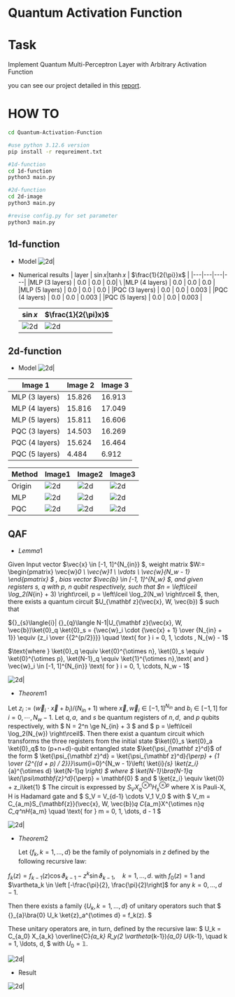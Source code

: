 # Quantum Activation Function

# Task

Implement Quantum Multi-Perceptron Layer with Arbitrary Activation Function

you can see our project detailed in this [report](https://drive.google.com/file/d/1kGv0sO4jSNgf3AKtDqZVUwL6kSgcO_Y6/view?usp=drive_link).


# HOW TO

```bash
cd Quantum-Activation-Function

#use python 3.12.6 version
pip install -r requreiment.txt

#1d-function
cd 1d-function
python3 main.py

#2d-function
cd 2d-image
python3 main.py

#revise config.py for set parameter
python3 main.py
```




## 1d-function
  - Model
    ![2d](2.2_Comparison_of_ML_and_QML/imgs/pqc_1d_color.png)|


- Numerical results
  | layer | $\sin{x}$|$\tanh{x}$ | $\frac{1}{2{\pi}}x$ |
  |---|---|---|---|
  |MLP (3 layers) | 0.0 | 0.0 | 0.0| \\
  |MLP (4 layers) | 0.0 | 0.0 | 0.0 |
  |MLP (5 layers) | 0.0 | 0.0 | 0.0 |
  |PQC (3 layers) | 0.0 | 0.0 | 0.003 |
  |PQC (4 layers) | 0.0 | 0.0 | 0.003 |
  |PQC (5 layers) | 0.0 | 0.0 | 0.003 |

   | $\sin{x}$| $\frac{1}{2{\pi}x}$|
   |---|---|
   | ![2d](2.2_Comparison_of_ML_and_QML/imgs/qml_ml_sin.png)| ![2d](2.2_Comparison_of_ML_and_QML/imgs/qml_ml_x.png)| |




## 2d-function

  - Model
    ![2d](2.2_Comparison_of_ML_and_QML/imgs/pqc_2d_color.png)|


| Image 1 | Image 2 | Image 3 |
|---|---|---|
| MLP (3 layers) | 15.826 | 16.913 | 15.884 |
| MLP (4 layers) | 15.816 | 17.049 | 16.328 |
| MLP (5 layers) | 15.811 | 16.606 | 16.306 |
| PQC (3 layers) | 14.503 | 16.269 | 15.470 |
| PQC (4 layers) | 15.624 | 16.464 | 15.471 |
| PQC (5 layers) | 4.484 | 6.912 | 8.786 |


  |Method | Image1| Image2| Image3|
   |---|---|---|---|
   |Origin|![2d](2.2_Comparison_of_ML_and_QML/2d-image/resize_images/test1.jpg) |![2d](2.2_Comparison_of_ML_and_QML/2d-image/resize_images/test2.jpg) | ![2d](2.2_Comparison_of_ML_and_QML/2d-image/resize_images/test3.jpg)|
   |MLP| ![2d](2.2_Comparison_of_ML_and_QML/imgs/MLP_test_image0.png)| ![2d](2.2_Comparison_of_ML_and_QML/imgs/MLP_test_image1.png)|![2d](2.2_Comparison_of_ML_and_QML/imgs/MLP_test_image2.png) |
   |PQC| ![2d](2.2_Comparison_of_ML_and_QML/imgs/PQC_test_image0.png)| ![2d](2.2_Comparison_of_ML_and_QML/imgs/MLP_test_image1.png)| ![2d](2.2_Comparison_of_ML_and_QML/imgs/PQC_test_image2.png)|



## QAF

- $Lemma1$

Given Input vector $\vec{x} \in [-1, 1]^{N_{in}} $, weight matrix $W:= \begin{pmatrix}
    \vec{w}_0 \\ \vec{w}_1 \\ \vdots \\ \vec{w}_{N_w - 1}
\end{pmatrix} $ , bias vector $\vec{b} \in [-1, 1]^{N_w} $, and given registers s, q with p, n qubit respectively, such that $n = \left\lceil \log_2(N_{in} + 3) \right\rceil, p = \left\lceil \log_2(N_w) \right\rceil $, then, there exists a quantum circuit $U_{\mathbf z}(\vec{x}, W, \vec{b}) $ such that

${}_{s}\langle{i}| {}_{q}\langle N-1|U_{\mathbf z}(\vec{x}, W, \vec{b})\ket{0}_q \ket{0}_s = {\vec{w}_i \cdot {\vec{x} + 1} \over {N_{in} + 1}} \equiv {z_i \over {{2^{p/2}}}} \quad \text{ for } i = 0, 1, \cdots , N_{w} - 1$

$\text{where } \ket{0}_q \equiv \ket{0}^{\otimes n}, \ket{0}_s \equiv \ket{0}^{\otimes p}, \ket{N-1}_q \equiv \ket{1}^{\otimes n},\text{ and } \vec{w}_i \in [-1, 1]^{N_{in}} \text{ for } i = 0, 1, \cdots, N_w - 1$

![2d](3.3_Experiment/imgs/lemma1.png)|


- $Theorem1$

Let $z_i := \left( \vec{w}_i \cdot \vec{x} + b_i \right) / \left( N_{in} + 1 \right)$ where $\vec{x}, \vec{w}_i \in [-1, 1]^{N_{in}}$ and $b_i \in [-1, 1]$ for $i = 0, \cdots, N_w - 1$. Let $q, a, \text{ and } s$ be quantum registers of $n, d, \text{ and } p$ qubits respectively, with $ N = 2^n \ge N_{in} + 3 $ and $ p = \left\lceil \log_2(N_{w}) \right\rceil$. Then there exist a quantum circuit which transforms the three registers from the initial state $\ket{0}_s \ket{0}_a \ket{0}_q$ to (p+n+d)-qubit entangled state $\ket{\psi_{\mathbf z}^d}$ of the form
   $
        \ket{\psi_{\mathbf z}^d} = \ket{\psi_{\mathbf z}^d}_{\perp} + {1 \over {2^{(d + p) / 2}}}\sum_{i=0}^{N_w - 1}\left( \ket{i}_{s} \ket{z_i}_{a}^{\otimes d} \ket{N-1}_q \right)
   $
    where
   $
        \ket{N-1}\bra{N-1}_q \ket{\psi_\mathbf{z}^d}_{\perp} = \mathbf{0}
   $
    and
    $
        \ket{z_i} \equiv \ket{0} + z_i\ket{1}
   $
    The circuit is expressed by $S_V X_q^{\otimes n} H_s^{\otimes p}$ where X is Pauli-X, H is Hadamard gate and
    $
        S_V = V_{d-1} \cdots V_1 V_0
   $
    with
    $
        V_m = C_{a_m}S_{\mathbf{z}}(\vec{x}, W, \vec{b})_q C_{a_m}X^{\otimes n}_q C_q^nH_{a_m} \quad \text{ for } m = 0, 1, \dots, d - 1
   $

![2d](3.3_Experiment/imgs/Theorem1.png)|


- $Theorem2$

    Let $\{f_k, k = 1, \ldots, d\}$ be the family of polynomials in $z$ defined by the following recursive law:

$f_k(z) = f_{k-1}(z) \cos \vartheta_{k-1} - z^k \sin \vartheta_{k-1}, \quad k = 1, \ldots, d.$
with $f_0(z) = 1$ and $\vartheta_k \in \left
[-\frac{\pi}{2}, \frac{\pi}{2}\right]$ for any $k = 0, \ldots, d-1$.

Then there exists a family $\{U_k, k = 1, \ldots, d\}$ of unitary operators such that
$
{}_{a}\bra{0} U_k \ket{z}_a^{\otimes d} = f_k(z).
$

These unitary operators are, in turn, defined by the recursive law:
$
U_k = C_{a_0} X_{a_k} \overline{C}_{a_k} R_y(2 \vartheta_{k-1})_{a_0} U_{k-1}, \quad k = 1, \ldots, d,
$
with $U_0 = \mathbb{1}$.


![2d](3.3_Experiment/imgs/Theorem2.png)|

- Result

![2d](3.3_Experiment/imgs/output.png)|
